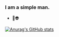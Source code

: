 ### I am a simple man.
- 👾👽


[![Anurag's GitHub stats](https://github-readme-stats.vercel.app/api?username=ssantosalan&theme=highcontrast&show_icons=true)](https://github.com/ssantosalan/github-readme-stats&theme=highcontrast&show_icons=true)








<!--
**ssantosalan/ssantosalan** is a ✨ _special_ ✨ repository because its `README.md` (this file) appears on your GitHub profile.

Here are some ideas to get you started:

- 🔭 I’m currently working on ...
- 🌱 I’m currently learning ...
- 👯 I’m looking to collaborate on ...
- 🤔 I’m looking for help with ...
- 💬 Ask me about ...
- 📫 How to reach me: ...
- 😄 Pronouns: ...
- ⚡ Fun fact: ...
-->
